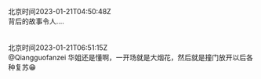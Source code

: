北京时间2023-01-21T04:50:48Z<br>背后的故事令人....<br><br><br>北京时间2023-01-21T06:51:15Z<br>@Qiangguofanzei 华姐还是懂啊，一开场就是大烟花，然后就是撞门放开以后各种复苏😁<br><br><br>